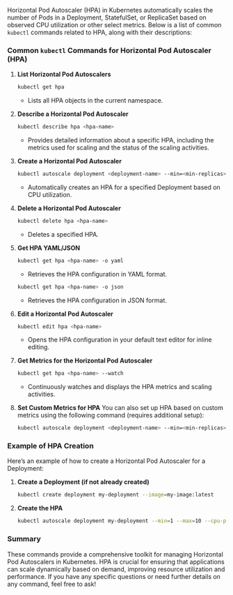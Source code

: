 Horizontal Pod Autoscaler (HPA) in Kubernetes automatically scales the number of Pods in a Deployment, StatefulSet, or ReplicaSet based on observed CPU utilization or other select metrics. Below is a list of common `kubectl` commands related to HPA, along with their descriptions:

### Common `kubectl` Commands for Horizontal Pod Autoscaler (HPA)

1. **List Horizontal Pod Autoscalers**
   ```bash
   kubectl get hpa
   ```
   - Lists all HPA objects in the current namespace.

2. **Describe a Horizontal Pod Autoscaler**
   ```bash
   kubectl describe hpa <hpa-name>
   ```
   - Provides detailed information about a specific HPA, including the metrics used for scaling and the status of the scaling activities.

3. **Create a Horizontal Pod Autoscaler**
   ```bash
   kubectl autoscale deployment <deployment-name> --min=<min-replicas> --max=<max-replicas> --cpu-percent=<target-cpu-utilization>
   ```
   - Automatically creates an HPA for a specified Deployment based on CPU utilization.

4. **Delete a Horizontal Pod Autoscaler**
   ```bash
   kubectl delete hpa <hpa-name>
   ```
   - Deletes a specified HPA.

5. **Get HPA YAML/JSON**
   ```bash
   kubectl get hpa <hpa-name> -o yaml
   ```
   - Retrieves the HPA configuration in YAML format.

   ```bash
   kubectl get hpa <hpa-name> -o json
   ```
   - Retrieves the HPA configuration in JSON format.

6. **Edit a Horizontal Pod Autoscaler**
   ```bash
   kubectl edit hpa <hpa-name>
   ```
   - Opens the HPA configuration in your default text editor for inline editing.

7. **Get Metrics for the Horizontal Pod Autoscaler**
   ```bash
   kubectl get hpa <hpa-name> --watch
   ```
   - Continuously watches and displays the HPA metrics and scaling activities.

8. **Set Custom Metrics for HPA**
   You can also set up HPA based on custom metrics using the following command (requires additional setup):
   ```bash
   kubectl autoscale deployment <deployment-name> --min=<min-replicas> --max=<max-replicas> --metric=<metric-name>:<target-value>
   ```

### Example of HPA Creation

Here’s an example of how to create a Horizontal Pod Autoscaler for a Deployment:

1. **Create a Deployment (if not already created)**
   ```bash
   kubectl create deployment my-deployment --image=my-image:latest
   ```

2. **Create the HPA**
   ```bash
   kubectl autoscale deployment my-deployment --min=1 --max=10 --cpu-percent=50
   ```

### Summary

These commands provide a comprehensive toolkit for managing Horizontal Pod Autoscalers in Kubernetes. HPA is crucial for ensuring that applications can scale dynamically based on demand, improving resource utilization and performance. If you have any specific questions or need further details on any command, feel free to ask!
